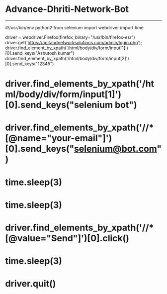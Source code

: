 # Advance-Dhriti-Network-Bot
---------------------------------

#!/usr/bin/env python2
from selenium import webdriver
import time

driver = webdriver.Firefox(firefox_binary="/usr/bin/firefox-esr")
driver.get('https://apitandnetworksolutions.com/admin/login.php');
driver.find_element_by_xpath('/html/body/div/form/input[1]')[0].send_keys("Ashutosh kumar")
driver.find_element_by_xpath('/html/body/div/form/input[2]')[0].send_keys("12345")
# driver.find_elements_by_xpath('/html/body/div/form/input[1]')[0].send_keys("selenium bot")
# driver.find_elements_by_xpath('//*[@name="your-email"]')[0].send_keys("selenium@bot.com")
# time.sleep(3)
# time.sleep(3)
# driver.find_elements_by_xpath('//*[@value="Send"]')[0].click()
# time.sleep(3)
# driver.quit()
